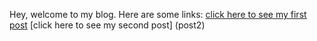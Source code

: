 Hey, welcome to my blog. Here are some links:
[click here to see my first post](post1)
[click here to see my second post] (post2)
